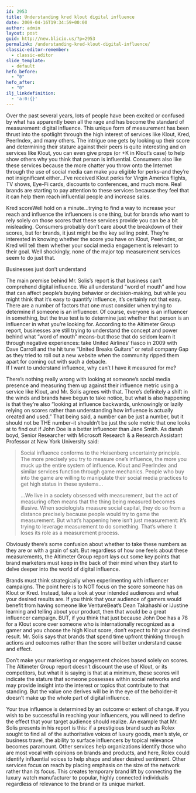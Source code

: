 ```yaml
---
id: 2953
title: Understanding kred klout digital influence
date: 2009-04-16T19:34:59+00:00
author: admin
layout: post
guid: http://new.blicio.us/?p=2953
permalink: /understanding-kred-klout-digital-influence/
classic-editor-remember:
  - classic-editor
slide_template:
  - default
hefo_before:
  - "0"
hefo_after:
  - "0"
ilj_linkdefinition:
  - 'a:0:{}'
---
```

Over the past several years, lots of people have been excited or confused by what has apparently been all the rage and has become the standard of measurement: digital influence. This unique form of measurement has been thrust into the spotlight through the high interest of services like Klout, Kred, PeerIndex, and many others. The intrigue one gets by looking up their score and determining their stature against their peers is quite interesting and on services like Klout, you can even give props (or +K in Klout’s case) to help show others why you think that person is influential. Consumers also like these services because the more chatter you throw onto the Internet through the use of social media can make you eligible for perks–and they’re not insignificant either…I’ve received Klout perks for Virgin America flights, TV shows, Eye-Fi cards, discounts to conferences, and much more. Real brands are starting to pay attention to these services because they feel that it can help them reach influential people and increase sales.

Kred scoreWell hold on a minute…trying to find a way to increase your reach and influence the influencers is one thing, but for brands who want to rely solely on those scores that these services provide you can be a bit misleading. Consumers probably don’t care about the breakdown of their scores, but for brands, it just might be the key selling point. They’re interested in knowing whether the score you have on Klout, PeerIndex, or Kred will tell them whether your social media engagement is relevant to their goal. Well shockingly, none of the major top measurement services seem to do just that.

Businesses just don’t understand

The main premise behind Mr. Solis’s report is that business can’t comprehend digital influence. We all understand “word of mouth” and how that can affect people’s buying behavior or decision-making, but while you might think that it’s easy to quantify influence, it’s certainly not that easy. There are a number of factors that one must consider when trying to determine if someone is an influencer. Of course, everyone is an influencer in something, but the true test is to determine just whether that person is an influencer in what you’re looking for. According to the Altimeter Group report, businesses are still trying to understand the concept and power behind what “word of mouth” means–but those that do seldom learn it through negative experiences: take United Airlines’ fiasco in 2009 with Dave Carroll and the hit tune “United Breaks Guitars” or retail company Gap as they tried to roll out a new website when the community ripped them apart for coming out with such a debacle.  
If I want to understand influence, why can’t I have it measured for me?

There’s nothing really wrong with looking at someone’s social media presence and measuring them up against their influence metric using a service like Klout, and Mr. Solis agrees with that. There’s definitely a shift in the winds and brands have begun to take notice, but what is also happening is that they’re also “looking at influence backwards, unknowingly or lazily relying on scores rather than understanding how influence is actually created and used.” That being said, a number can be just a number, but it should not be THE number–it shouldn’t be just the sole metric that one looks at to find out if John Doe is a better influencer than Jane Smith. As danah boyd, Senior Researcher with Microsoft Research & a Research Assistant Professor at New York University said:

> Social influence conforms to the Heisenberg uncertainty principle. The more precisely you try to measure one’s influence, the more you muck up the entire system of influence. Klout and PeerIndex and similar services function through game mechanics. People who buy into the game are willing to manipulate their social media practices to get high status in these systems…
> 
> …We live in a society obsessed with measurement, but the act of measuring often means that the thing being measured becomes illusive. When sociologists measure social capital, they do so from a distance precisely because people would try to game the measurement. But what’s happening here isn’t just measurement: it’s trying to leverage measurement to do something. That’s where it loses its role as a measurement process.

Obviously there’s some confusion about whether to take these numbers as they are or with a grain of salt. But regardless of how one feels about these measurements, the Altimeter Group report lays out some key points that brand marketers must keep in the back of their mind when they start to delve deeper into the world of digital influence.

Brands must think strategically when experimenting with influencer campaigns. The point here is to NOT focus on the score someone has on Klout or Kred. Instead, take a look at your intended audiences and what your desired results are. If you think that your audience of gamers would benefit from having someone like VentureBeat’s Dean Takahashi or iJustine learning and telling about your product, then that would be a great influencer campaign. BUT, if you think that just because John Doe has a 78 for a Klout score over someone who is internationally recognized as a gamer and you choose the high Klout score, don’t expect to hit your desired result. Mr. Solis says that brands that spend time upfront thinking through actions and outcomes rather than the score will better understand cause and effect.

Don’t make your marketing or engagement choices based solely on scores. The Altimeter Group report doesn’t discount the use of Klout, or its competitors, but what it is saying is that at a minimum, these scores will indicate the stature that someone possesses within social networks and may provide insight into the interest or topics that contribute to that standing. But the value one derives will be in the eye of the beholder–it doesn’t make up the whole part of digital influence.

Your true influence is determined by an outcome or extent of change. If you wish to be successful in reaching your influencers, you will need to define the effect that your target audience should realize. An example that Mr. Solis presents in his report is this: if a prestigious brand such as Rolex sought to find all of the authoritative voices of luxury goods, men’s style, or business travel, the ability to surface influencers by topical relevance becomes paramount. Other services help organizations identify those who are most vocal with opinions on brands and products, and here, Rolex could identify influential voices to help shape and steer desired sentiment. Other services focus on reach by placing emphasis on the size of the network rather than its focus. This creates temporary brand lift by connecting the luxury watch manufacturer to popular, highly connected individuals regardless of relevance to the brand or its unique market.